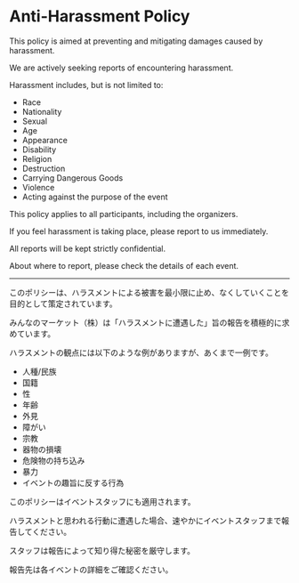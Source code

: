 # Anti-Harassment Policy

This policy is aimed at preventing and mitigating damages caused by harassment.

We are actively seeking reports of encountering harassment.

Harassment includes, but is not limited to:

- Race
- Nationality
- Sexual
- Age
- Appearance
- Disability
- Religion
- Destruction
- Carrying Dangerous Goods
- Violence
- Acting against the purpose of the event

This policy applies to all participants, including the organizers.

If you feel harassment is taking place, please report to us immediately.

All reports will be kept strictly confidential.

About where to report, please check the details of each event.

---

このポリシーは、ハラスメントによる被害を最小限に止め、なくしていくことを目的として策定されています。

みんなのマーケット（株）は「ハラスメントに遭遇した」旨の報告を積極的に求めています。

ハラスメントの観点には以下のような例がありますが、あくまで一例です。

- 人種/民族
- 国籍
- 性
- 年齢
- 外見
- 障がい
- 宗教
- 器物の損壊
- 危険物の持ち込み
- 暴力
- イベントの趣旨に反する行為

このポリシーはイベントスタッフにも適用されます。

ハラスメントと思われる行動に遭遇した場合、速やかにイベントスタッフまで報告してください。

スタッフは報告によって知り得た秘密を厳守します。

報告先は各イベントの詳細をご確認ください。

